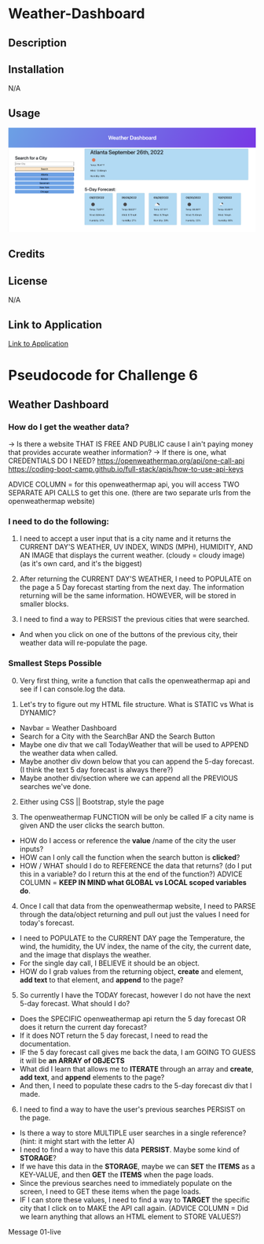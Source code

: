 # Weather-Dashboard

## Description

## Installation
N/A

## Usage

![mock-up image](./assets/images/mock-up.png)
## Credits

## License
N/A

## Link to Application
[Link to Application](https://cgordon5025.github.io/Weather-Dashboard/)
# Pseudocode for Challenge 6
## Weather Dashboard

### How do I get the weather data?
-> Is there a website THAT IS FREE AND PUBLIC cause I ain't paying money that provides accurate weather information?
-> If there is one, what CREDENTIALS DO I NEED?
https://openweathermap.org/api/one-call-api 
https://coding-boot-camp.github.io/full-stack/apis/how-to-use-api-keys

ADVICE COLUMN = for this openweathermap api, you will access TWO SEPARATE API CALLS to get this one. (there are two separate urls from the openweathermap website)

### I need to do the following:
1) I need to accept a user input that is a city name and it returns the CURRENT DAY'S WEATHER, UV INDEX, WINDS (MPH), HUMIDITY, AND AN IMAGE that displays the current weather. (cloudy = cloudy image) (as it's own card, and it's the biggest)

2) After returning the CURRENT DAY'S WEATHER, I need to POPULATE on the page a 5 Day forecast starting from the next day. The information returning will be the same information. HOWEVER, will be stored in smaller blocks. 

3) I need to find a way to PERSIST the previous cities that were searched. 
 - And when you click on one of the buttons of the previous city, their weather data will re-populate the page. 

### Smallest Steps Possible
0) Very first thing, write a function that calls the openweathermap api and see if I can console.log the data.

1) Let's try to figure out my HTML file structure. What is STATIC vs What is DYNAMIC?
- Navbar = Weather Dashboard
- Search for a City with the SearchBar AND the Search Button
- Maybe one div that we call TodayWeather that will be used to APPEND the weather data when called.
- Maybe another div down below that you can append the 5-day forecast.(I think the text 5 day forecast is always there?)
- Maybe another div/section where we can append all the PREVIOUS searches we've done.

2) Either using CSS || Bootstrap, style the page

3) The openweathermap FUNCTION will be only be called IF a city name is given AND the user clicks the search button.
- HOW do I access or reference the **value** /name of the city the user inputs?
- HOW can I only call the function when the search button is **clicked**?
- HOW / WHAT should I do to REFERENCE the data that returns? (do I put this in a variable? do I return this at the end of the function?) ADVICE COLUMN = **KEEP IN MIND what GLOBAL vs LOCAL scoped variables do**. 

4) Once I call that data from the openweathermap website, I need to PARSE through the data/object returning and pull out just the values I need for today's forecast.
- I need to POPULATE to the CURRENT DAY page the Temperature, the wind, the humidity, the UV index, the name of the city, the current date, and the image that displays the weather. 
- For the single day call, I BELIEVE it should be an object. 
- HOW do I grab values from the returning object, **create** and element, **add text** to that element, and **append** to the page?

5) So currently I have the TODAY forecast, however I do not have the next 5-day forecast. What should I do?
- Does the SPECIFIC openweathermap api return the 5 day forecast OR does it return the current day forecast?
- If it does NOT return the 5 day forecast, I need to read the documentation. 
- IF the 5 day forecast call gives me back the data, I am GOING TO GUESS it will be **an ARRAY of OBJECTS**
- What did I learn that allows me to **ITERATE** through an array and **create**, **add text**, and **append** elements to the page?
- And then, I need to populate these cadrs to the 5-day forecast div that I made.

6) I need to find a way to have the user's previous searches PERSIST on the page. 
- Is there a way to store MULTIPLE user searches in a single reference? (hint: it might start with the letter A)
- I need to find a way to have this data **PERSIST**. Maybe some kind of **STORAGE**?
- If we have this data in the **STORAGE**, maybe we can **SET** the **ITEMS** as a KEY-VALUE, and then **GET** the **ITEMS** when the page loads. 
- Since the previous searches need to immediately populate on the screen, I need to GET these items when the page loads. 
- IF I can store these values, I need to find a way to **TARGET** the specific city that I click on to MAKE the API call again. (ADVICE COLUMN = Did we learn anything that allows an HTML element to STORE VALUES?)


Message 01-live



